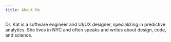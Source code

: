 ```yaml
---
title: About Me
---
```


Dr. Kat is a software engineer and UI/UX designer, specializing in predictive analytics. She lives in NYC and often speaks and writes about design, code, and science.
